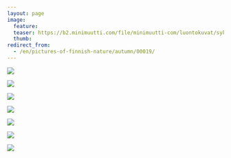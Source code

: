 ```yaml
---
layout: page
image:
  feature:
  teaser: https://b2.minimuutti.com/file/minimuutti-com/luontokuvat/syksy/4/DS43504-245px.jpg
  thumb:
redirect_from:
  - /en/pictures-of-finnish-nature/autumn/00019/
---
```


[![](https://b2.minimuutti.com/file/minimuutti-com/luontokuvat/syksy/4/DS42726-800px.jpg)](https://dl.dropboxusercontent.com/sh/ea1wtnz7z734o12/AADHLb1TRjcFE7LZ_JxE8Fnfa/luontokuvat/syksy/4/DS42726.jpg)

[![](https://b2.minimuutti.com/file/minimuutti-com/luontokuvat/syksy/4/DS42715-800px.jpg)](https://dl.dropboxusercontent.com/sh/ea1wtnz7z734o12/AADcDZraxSodXqEv5Qt3yksza/luontokuvat/syksy/4/DS42715.jpg)

[![](https://b2.minimuutti.com/file/minimuutti-com/luontokuvat/syksy/4/DS42751-800px.jpg)](https://dl.dropboxusercontent.com/sh/ea1wtnz7z734o12/AABipp6WmrZAEyR0zipBEcu9a/luontokuvat/syksy/4/DS42751.jpg)

[![](https://b2.minimuutti.com/file/minimuutti-com/luontokuvat/syksy/4/DS43484-800px.jpg)](https://dl.dropboxusercontent.com/sh/ea1wtnz7z734o12/AACV_ygtNKx-UB_FAume2-wqa/luontokuvat/syksy/4/DS43484.jpg)

[![](https://b2.minimuutti.com/file/minimuutti-com/luontokuvat/syksy/4/DS43504-800px.jpg)](https://dl.dropboxusercontent.com/sh/ea1wtnz7z734o12/AACy4HMgv6--j9Eo4WaTd0eba/luontokuvat/syksy/4/DS43504.jpg)

[![](https://b2.minimuutti.com/file/minimuutti-com/luontokuvat/syksy/4/DS43506-800px.jpg)](https://dl.dropboxusercontent.com/sh/ea1wtnz7z734o12/AADV71RFEo94_gtVHygROzf5a/luontokuvat/syksy/4/DS43506.jpg)

[![](https://b2.minimuutti.com/file/minimuutti-com/luontokuvat/syksy/4/DS43509-800px.jpg)](https://dl.dropboxusercontent.com/sh/ea1wtnz7z734o12/AAC11Bd8i5Cdez5pCui1iYXCa/luontokuvat/syksy/4/DS43509.jpg)

